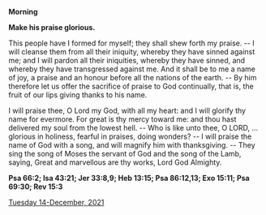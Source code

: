 **Morning**

**Make his praise glorious.**
 
This people have I formed for myself; they shall shew forth my praise. -- I will cleanse them from all their iniquity, whereby they have sinned against me; and I will pardon all their iniquities, whereby they have sinned, and whereby they have transgressed against me. And it shall be to me a name of joy, a praise and an honour before all the nations of the earth. -- By him therefore let us offer the sacrifice of praise to God continually, that is, the fruit of our lips giving thanks to his name.
 
I will praise thee, O Lord my God, with all my heart: and I will glorify thy name for evermore. For great is thy mercy toward me: and thou hast delivered my soul from the lowest hell. -- Who is like unto thee, O LORD, ... glorious in holiness, fearful in praises, doing wonders? -- I will praise the name of God with a song, and will magnify him with thanksgiving. -- They sing the song of Moses the servant of God and the song of the Lamb, saying, Great and marvellous are thy works, Lord God Almighty.  

**Psa 66:2; Isa 43:21; Jer 33:8,9; Heb 13:15; Psa 86:12,13; Exo 15:11; Psa 69:30; Rev 15:3**

[Tuesday 14-December, 2021](https://t.me/daily_light)
